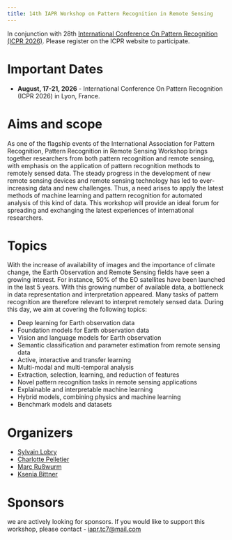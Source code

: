 ```yaml
---
title: 14th IAPR Workshop on Pattern Recognition in Remote Sensing 
---
```


In conjunction with 28th [International Conference On Pattern Recognition (ICPR 2026)](https://icpr2026.org/). Please register on the ICPR website to participate.

# Important Dates

* **August, 17-21, 2026** - International Conference On Pattern Recognition (ICPR 2026) in Lyon, France.

# Aims and scope
As one of the flagship events of the International Association for Pattern Recognition, Pattern Recognition in Remote Sensing Workshop brings together researchers from both pattern recognition and remote sensing, with emphasis on the application of pattern recognition methods to remotely sensed data. The steady progress in the development of new remote sensing devices and remote sensing technology has led to ever-increasing data and new challenges. Thus, a need arises to apply the latest methods of machine learning and pattern recognition for automated analysis of this kind of data. This workshop will provide an ideal forum for spreading and exchanging the latest experiences of international researchers. 

# Topics
With the increase of availability of images and the importance of climate change, the Earth Observation and Remote Sensing fields have seen a growing interest. For instance, 50% of the EO satellites have been launched in the last 5 years. With this growing number of available data, a bottleneck in data representation and interpretation appeared. Many tasks of pattern recognition are therefore relevant to interpret remotely sensed data. During this day, we aim at covering the following topics:    
* Deep learning for Earth observation data
* Foundation models for Earth observation data
* Vision and language models for Earth observation
* Semantic classification and parameter estimation from remote sensing data
* Active, interactive and transfer learning
* Multi-modal and multi-temporal analysis
* Extraction, selection, learning, and reduction of features
* Novel pattern recognition tasks in remote sensing applications
* Explainable and interpretable machine learning
* Hybrid models, combining physics and machine learning
* Benchmark models and datasets

# Organizers
* [Sylvain Lobry](https://www.sylvainlobry.com/)
* [Charlotte Pelletier](https://sites.google.com/site/charpelletier/)
* [Marc Rußwurm](https://www.sylvainlobry.com/)
* [Ksenia Bittner](https://www.linkedin.com/in/dr-rer-nat-ksenia-bittner-409177a1)

# Sponsors

we are actively looking for sponsors. If you would like to support this workshop, please contact - iapr.tc7@mail.com